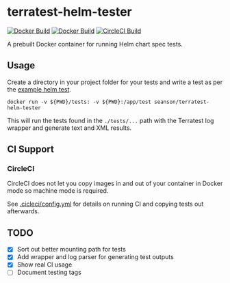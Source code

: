 # terratest-helm-tester

[![Docker Build](https://img.shields.io/docker/cloud/automated/seanson/terratest-helm-tester?style=for-the-badge)](https://hub.docker.com/r/seanson/terratest-helm-tester)
[![Docker Build](https://img.shields.io/docker/cloud/build/seanson/terratest-helm-tester?style=for-the-badge)](https://hub.docker.com/r/seanson/terratest-helm-tester)
[![CircleCI Build](https://img.shields.io/circleci/build/github/seanson/terratest-helm-tester/master?style=for-the-badge)](https://circleci.com/gh/seanson/terratest-helm-tester)

A prebuilt Docker container for running Helm chart spec tests.

## Usage

Create a directory in your project folder for your tests and write a test as per the [example helm test](./test/helm_test.go).

`docker run -v ${PWD}/tests: -v ${PWD}:/app/test seanson/terratest-helm-tester`

This will run the tests found in the `./tests/...` path with the Terratest log wrapper and generate text and XML results.

## CI Support

### CircleCI

CircleCI does not let you copy images in and out of your container in Docker mode so machine mode is required.

See [.cicleci/config.yml](.circleci/config.yml) for details on running CI and copying tests out afterwards.

## TODO

- [x] Sort out better mounting path for tests
- [x] Add wrapper and log parser for generating test outputs
- [x] Show real CI usage
- [ ] Document testing tags
